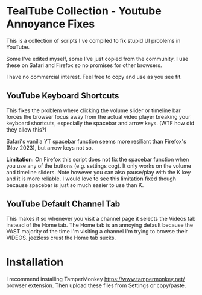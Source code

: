 # TealTube Collection - Youtube Annoyance Fixes

This is a collection of scripts I've compiled to fix stupid UI problems in YouTube.

Some I've edited myself, some I've just copied from the community. I use these on Safari and Firefox so no promises for other browsers.

I have no commercial interest. Feel free to copy and use as you see fit.

## YouTube Keyboard Shortcuts
This fixes the problem where clicking the volume slider or timeline bar forces the browser focus away from the actual video player breaking your keyboard shortcuts, especially the spacebar and arrow keys. (WTF how did they allow this?)

Safari's vanilla YT spacebar function seems more resiliant than Firefox's (Nov 2023), but arrow keys not so.

**Limitation:** On Firefox this script does not fix the spacebar function when you use any of the buttons (e.g. settings cog). It only works on the volume and timeline sliders. Note however you can also pause/play with the K key and it is more reliable. I would love to see this limitation fixed though because spacebar is just so much easier to use than K.

## YouTube Default Channel Tab
This makes it so whenever you visit a channel page it selects the Videos tab instead of the Home tab. The Home tab is an annoying default because the VAST majority of the time I'm visiting a channel I'm trying to browse their VIDEOS. jeezless crust the Home tab sucks.

# Installation
I recommend installing TamperMonkey https://www.tampermonkey.net/ browser extension. Then upload these files from Settings or copy/paste.
